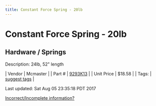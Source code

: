 ```yaml
---
title: Constant Force Spring - 20lb
---
```


# Constant Force Spring - 20lb
## Hardware / Springs
Description: 	24lb, 52" length 

| Vendor | Mcmaster | 
| Part # | [9293K13](https://www.mcmaster.com/#9293K13) | 
| Unit Price | $18.58 | 
| Tags: | [suggest tags](https://docs.google.com/forms/d/e/1FAIpQLSeWyY8v3RgOty-MyWmh9U0iivNYN_molChYyS-0U-o-kOAv_g/viewform) | 

Last updated: Sat Aug 05 23:35:18 PDT 2017

 [Incorrect/Incomplete information?](https://docs.google.com/forms/d/e/1FAIpQLSeWyY8v3RgOty-MyWmh9U0iivNYN_molChYyS-0U-o-kOAv_g/viewform)